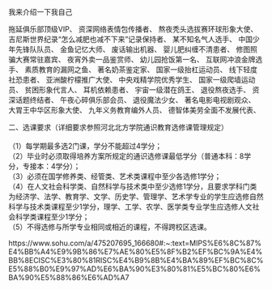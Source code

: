 我来介绍一下我自己

拖延俱乐部顶级VIP、
资深网络表情包传播者、
熬夜秃头选拔赛环球形象大使、
吉尼斯世界纪录“怎么减肥也减不下来”记录保持者、
某不知名气人选手、
中国少年先锋队队员、
金鱼记忆大师、
废话输出机器、
婴儿肥纠缠不清患者、
修图照骗大赛常驻嘉宾、
夜宵外卖一品鉴赏师、
幼儿园抢饭第一名、
互联网冲浪金牌选手、
素质教育的漏网之鱼、
著名奶茶鉴定家、
国家一级抬杠运动员、
线下轻度社恐患者、
亚洲酸柠檬推广大使、
中央戏精学院优秀学生、
国家一级爬墙运动员、
贫困形象代言人、
耳机依赖患者、
宇宙一级潜在鸽王、
退役熬夜选手、
资深话题终结者、
午夜心碎俱乐部会员、
退役魔法少女、
著名电影电视剧观众、
大胃王中华区形象大使、
九年义务教育编外人员、
德智体美劳全面不发展代表、
    <a class="git-link" href="https://www.sohu.com/a/475207695_166680#:~:text=MIPS%E6%8C%87%E4%BB%A4%E9%9B%86%E7%AE%80%E5%8F%B2%EF%BC%9A%E4%BB%8ECISC%E3%80%81RISC%E4%B9%8B%E4%BA%89%EF%BC%8C%E5%88%B0%E9%97%AD%E6%BA%90%E3%80%81%E5%BC%80%E6%BA%90%E5%88%86%E6%AD%A7"></a>
   

<p align="left">二、选课要求（详细要求参照河北北方学院通识教育选修课管理规定）<br /><br />
（1）每学期最多选2门课，学分不能超过4学分；<br />
（2）毕业时必须取得培养方案所规定的通识选修课最低学分（普通本科：8学分，专接本：4学分）；<br />
（3）必须在国学修养类、经管类、艺术类课程中至少各选修1学分；<br />
（4）在人文社会科学类、自然科学与技术类中至少选修1学分，且要求学科门类为经济学、法学、教育学、文学、历史学、管理学、艺术学专业的学生应选修自然科学与技术类课程至少1学分，理学、工学、农学、医学类专业学生应选修人文社会科学类课程至少1学分；<br />
（5）不得选修与所学专业相同或相近的课程，不得跨校区选课。</p>
https://www.sohu.com/a/475207695_166680#:~:text=MIPS%E6%8C%87%E4%BB%A4%E9%9B%86%E7%AE%80%E5%8F%B2%EF%BC%9A%E4%BB%8ECISC%E3%80%81RISC%E4%B9%8B%E4%BA%89%EF%BC%8C%E5%88%B0%E9%97%AD%E6%BA%90%E3%80%81%E5%BC%80%E6%BA%90%E5%88%86%E6%AD%A7
